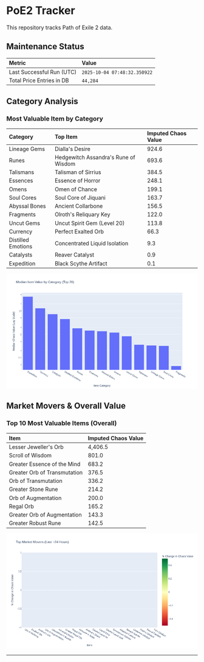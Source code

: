 # PoE2 Tracker

This repository tracks Path of Exile 2 data.

## Maintenance Status

<!-- START_MAINTENANCE -->
| Metric | Value |
|:---|:---|
| Last Successful Run (UTC) | `2025-10-04 07:48:32.350922` |
| Total Price Entries in DB | `44,284` |

<!-- END_MAINTENANCE -->

## Category Analysis

<!-- START_CATEGORY_ANALYSIS -->
### Most Valuable Item by Category
| Category | Top Item | Imputed Chaos Value |
| :--- | :--- | :--- |
| Lineage Gems | Dialla's Desire | 924.6 |
| Runes | Hedgewitch Assandra's Rune of Wisdom | 693.6 |
| Talismans | Talisman of Sirrius | 384.5 |
| Essences | Essence of Horror | 248.1 |
| Omens | Omen of Chance | 199.1 |
| Soul Cores | Soul Core of Jiquani | 163.7 |
| Abyssal Bones | Ancient Collarbone | 156.5 |
| Fragments | Olroth's Reliquary Key | 122.0 |
| Uncut Gems | Uncut Spirit Gem (Level 20) | 113.8 |
| Currency | Perfect Exalted Orb | 66.3 |
| Distilled Emotions | Concentrated Liquid Isolation | 9.3 |
| Catalysts | Reaver Catalyst | 0.9 |
| Expedition | Black Scythe Artifact | 0.1 |


![Category Analysis Chart](charts/category_analysis.png)
<!-- END_ANALYSIS -->

## Market Movers & Overall Value

<!-- START_ANALYSIS -->
### Top 10 Most Valuable Items (Overall)
| Item | Imputed Chaos Value |
| :--- | :--- |
| Lesser Jeweller's Orb | 4,406.5 |
| Scroll of Wisdom | 801.0 |
| Greater Essence of the Mind | 683.2 |
| Greater Orb of Transmutation | 376.5 |
| Orb of Transmutation | 336.2 |
| Greater Stone Rune | 214.2 |
| Orb of Augmentation | 200.0 |
| Regal Orb | 165.2 |
| Greater Orb of Augmentation | 143.3 |
| Greater Robust Rune | 142.5 |


![Market Movers Chart](charts/market_movers.png)
<!-- END_ANALYSIS -->

---
